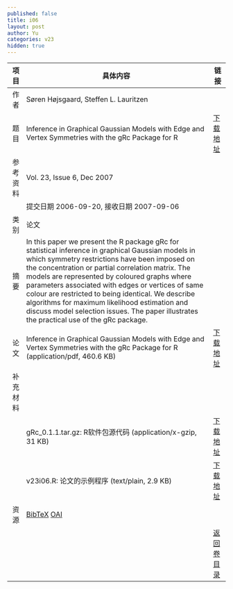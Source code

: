 ```yaml
---
published: false
title: i06
layout: post
author: Yu
categories: v23
hidden: true
---
```


| 项目 | 具体内容 | 链接 |
|---:|---|---|
| 作者 | Søren  Højsgaard, Steffen L. Lauritzen| |
| 题目 |Inference in Graphical Gaussian Models with Edge and Vertex Symmetries with the gRc Package for R | [下载地址](http://www.jstatsoft.org/v23/i06/paper) |
| 参考资料 |Vol. 23, Issue 6, Dec 2007 | |
| | 提交日期 2006-09-20, 接收日期 2007-09-06| | 
| 类别 | 论文| |
| 摘要 | In this paper we present the R package gRc for statistical inference in graphical Gaussian models in which symmetry restrictions have been imposed on the concentration or partial correlation matrix.  The models are represented by coloured graphs where parameters associated with edges or vertices of same colour are restricted to being identical.  We describe algorithms for maximum likelihood estimation and discuss model selection issues. The paper illustrates the practical use of the gRc package.| |
| 论文 | Inference in Graphical Gaussian Models with Edge and Vertex Symmetries with the gRc Package for R  (application/pdf, 460.6 KB)| [下载地址](http://www.jstatsoft.org/v23/i06/paper) |
| 补充材料 | | |
| |gRc_0.1.1.tar.gz: R软件包源代码  (application/x-gzip, 31 KB)|  [下载地址](http://www.jstatsoft.org/v23/i06/supp/1) |
| |v23i06.R: 论文的示例程序  (text/plain, 2.9 KB)|  [下载地址](http://www.jstatsoft.org/v23/i06/supp/2) |
| 资源 | [BibTeX](http://www.jstatsoft.org/v23/i06/bibtex) [OAI](http://www.jstatsoft.org/oai?verb=GetRecord&identifier=oai.jstatsoft/v23/i06&prefix=oai_dc)| |
| |  | [返回卷目录]({{site.baseurl}}/volume/v23.html) |